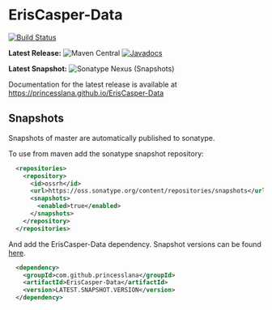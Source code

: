 # ErisCasper-Data

[![Build Status](https://travis-ci.org/princesslana/ErisCasper-Data.svg?branch=master)](https://travis-ci.org/princesslana/ErisCasper.java)

**Latest Release:** 
![Maven Central](https://img.shields.io/maven-central/v/com.github.princesslana/ErisCasper-Data.svg)
[![Javadocs](http://javadoc.io/badge/com.github.princesslana/ErisCasper-Data.svg)](http://javadoc.io/doc/com.github.princesslana/ErisCasper-Data)

**Latest Snapshot:** ![Sonatype Nexus (Snapshots)](https://img.shields.io/nexus/s/https/oss.sonatype.org/com.github.princesslana/ErisCasper-Data.svg)

Documentation for the latest release is available at https://princesslana.github.io/ErisCasper-Data

## Snapshots

Snapshots of master are automatically published to sonatype.

To use from maven add the sonatype snapshot repository:

```xml
  <repositories>
    <repository>
      <id>ossrh</id>
      <url>https://oss.sonatype.org/content/repositories/snapshots</url>
      <snapshots>
        <enabled>true</enabled>
      </snapshots>
    </repository>
  </repositories>
```

And add the ErisCasper-Data dependency.
Snapshot versions can be found [here](https://oss.sonatype.org/#nexus-search;quick~ErisCasper-Data).

```xml
  <dependency>
    <groupId>com.github.princesslana</groupId>
    <artifactId>ErisCasper-Data</artifactId>
    <version>LATEST.SNAPSHOT.VERSION</version>
  </dependency>
```
